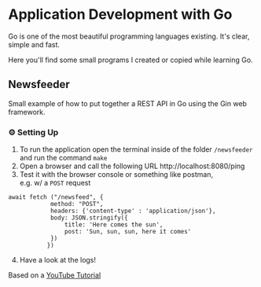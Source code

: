 # Application Development with Go  
Go is one of the most beautiful programming languages existing. It's clear, simple and fast.

Here you'll find some small programs I created or copied while learning Go.

## Newsfeeder  
Small example of how to put together a REST API in Go using the Gin web framework.
### ⚙️ Setting Up 
1. To run the application open the terminal inside of the folder `/newsfeeder` and run the command `make`
2. Open a browser and call the following URL http://localhost:8080/ping
3. Test it with the browser console or something like postman,  
    e.g. w/ a `POST` request
```
await fetch ("/newsfeed", {
            method: "POST",  
            headers: {'content-type' : 'application/json'},  
            body: JSON.stringify({  
                title: 'Here comes the sun',  
                post: 'Sun, sun, sun, here it comes'  
            })  
           })
``` 
4. Have a look at the logs!

Based on a [YouTube Tutorial](https://www.youtube.com/watch?v=LOn1GUsjOF4&list=WL&index=6)

